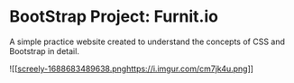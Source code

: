 # BootStrap Project: Furnit.io

A simple practice website created to understand the concepts of CSS and Bootstrap in detail.

![[[screely-1688683489638.png](https://i.imgur.com/cm7jk4u.png)https://i.imgur.com/cm7jk4u.png]]
